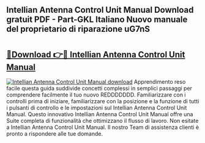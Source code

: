 ## Intellian Antenna Control Unit Manual Download gratuit PDF - Part-GKL Italiano Nuovo manuale del proprietario di riparazione uG7nS

# <h2><a href="http://dfeuuy0.blite.top/?on=Intellian+Antenna+Control+Unit+Manual">🔗Download 👉🔴 Intellian Antenna Control Unit Manual</a></h2>

[![Intellian Antenna Control Unit Manual download](https://i.imgur.com/lujVjoI.png)](http://dfeuuy0.blite.top/?on=Intellian+Antenna+Control+Unit+Manual)
Apprendimento reso facile questa guida suddivide concetti complessi in semplici passaggi per comprendere facilmente il tuo nuovo REDDDDDDD. Familiarizzare con i controlli prima di iniziare, familiarizzare con la posizione e la funzione di tutti i pulsanti di controllo e le impostazioni sul Intellian Antenna Control Unit Manual. Questo innovativo Intellian Antenna Control Unit Manual offre una Suite completa di funzionalità che ottimizzano il flusso di lavoro. Non esitate a Intellian Antenna Control Unit Manual. Il nostro Team di assistenza clienti è pronto a rispondere alle tue domande.
